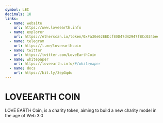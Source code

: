 ```yaml
---
symbol: LEC
decimals: 18
links:
  - name: website
    url: https://www.loveearth.info
  - name: explorer
    url: https://etherscan.io/token/0xFa30e62EEDcf80D47d42947fBCc034beeD5C09FE
  - name: telegram
    url: https://t.me/loveearthcoin
  - name: twitter
    url: https://twitter.com/LoveEarthCoin
  - name: whitepaper
    url: https://loveearth.info/#/whitepaper
  - name: docs
    url: https://bit.ly/3epGqdu
---
```


# LOVEEARTH COIN

LOVE EARTH Coin, is a charity token, aiming to build a new charity model in the age of Web 3.0
